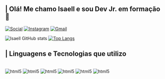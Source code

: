 ## | Olá! Me chamo Isaell e sou Dev Jr. em formação👋

[![Social](https://img.shields.io/badge/LinkedIn-0077B5?style=for-the-badge&logo=linkedin&logoColor=white)](https://br.linkedin.com/in/isaell-kelson-8667a1251)
[![Instagram](https://img.shields.io/badge/Instagram-E4405F?style=for-the-badge&logo=instagram&logoColor=white)](https://www.instagram.com/isaell_kelson/)
[![Gmail](https://img.shields.io/badge/Gmail-D14836?style=for-the-badge&logo=gmail&logoColor=white)](isaellkelson@gmail.com)

![Isaell GitHub stats](https://github-readme-stats.vercel.app/api?username=Isaell-Kelson&show_icons=true&theme=dracula) [![Top Langs](https://github-readme-stats.vercel.app/api/top-langs/?username=Isaell-Kelson&layout=compact&theme=dracula)](https://github.com/Isaell-Kelson/github-readme-stats)

## | Linguagens e Tecnologias que utilizo 

<div style="display: inline_block"><br/>
  <img align="center" alt="html5" src="https://img.shields.io/badge/Python-14354C?style=for-the-badge&logo=python&logoColor=white" />
  <img align="center" alt="html5" src="https://img.shields.io/badge/JavaScript-F7DF1E?style=for-the-badge&logo=javascript&logoColor=black" />
  <img align="center" alt="html5" src="https://img.shields.io/badge/HTML5-E34F26?style=for-the-badge&logo=html5&logoColor=white" />
  <img align="center" alt="html5" src="https://img.shields.io/badge/CSS-239120?&style=for-the-badge&logo=css3&logoColor=white" />
  <img align="center" alt="html5" src="https://img.shields.io/badge/Java-ED8B00?style=for-the-badge&logo=java&logoColor=white" />
  <img align="center" alt="html5" src="https://img.shields.io/badge/Node.js-43853D?style=for-the-badge&logo=node.js&logoColor=white" />
</div>
